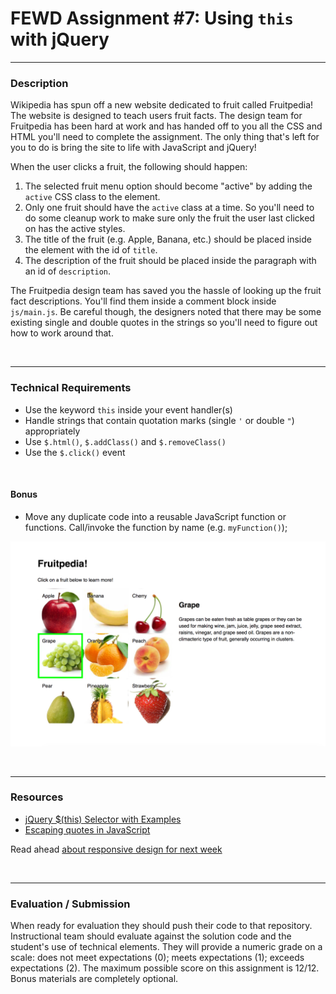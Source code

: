 # FEWD Assignment #7: Using `this` with jQuery

---


### Description

Wikipedia has spun off a new website dedicated to fruit called Fruitpedia!
The website is designed to teach users fruit facts. The design team for
Fruitpedia has been hard at work and has handed off to you all the CSS and
HTML you'll need to complete the assignment. The only thing that's left for you to do is bring the site to life with JavaScript and jQuery!

When the user clicks a fruit, the following should happen:
1. The selected fruit menu option should become "active" by adding the `active` CSS class to the element.
2. Only one fruit should have the `active` class at a time. So you'll need to do some cleanup work to make sure only the fruit the user last clicked on
has the active styles.
3. The title of the fruit (e.g. Apple, Banana, etc.) should be placed inside the element with the id of `title`.
4. The description of the fruit should be placed inside the paragraph with an id of `description`.

The Fruitpedia design team has saved you the hassle of looking up the fruit fact descriptions. You'll find them inside a comment block inside `js/main.js`. Be careful though, the designers noted that there may be some existing single and double quotes in the strings so you'll need to figure out how to work around that.

<br>

---


### Technical Requirements

- Use the keyword ```this``` inside your event handler(s)
- Handle strings that contain quotation marks (single ```'``` or double ```"```) appropriately
- Use ```$.html()```, ```$.addClass()``` and ```$.removeClass()```
- Use the ```$.click()``` event

<br>

#### Bonus

- Move any duplicate code into a reusable JavaScript function or functions. Call/invoke the function by name (e.g. ```myFunction()```);


![Deliverable](images/fruitpedia_solution.png)

<br>

---

### Resources


- [jQuery $(this) Selector with Examples](http://html-tuts.com/jquery-this-selector/)
- [Escaping quotes in JavaScript](https://ga-students.github.io/fewd-dc-31/09_variables_conditionals/#/13/1)

Read ahead [about responsive design for next week](http://www.smashingmagazine.com/2011/01/12/guidelines-for-responsive-web-design/)


<br>

---

### Evaluation / Submission


When ready for evaluation they should push their code to that repository. Instructional team should evaluate against the solution code and the student's use of technical elements. They will provide a numeric grade on a scale: does not meet expectations (0); meets expectations (1); exceeds expectations (2).  The maximum possible score on this assignment is 12/12. Bonus materials are completely optional.
